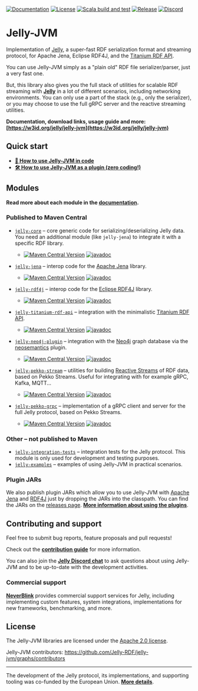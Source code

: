 [![Documentation](https://img.shields.io/website?url=https%3A%2F%2Fw3id.org%2Fjelly%2Fjelly-jvm&label=Documentation)](https://w3id.org/jelly/jelly-jvm) [![License](https://img.shields.io/badge/License-Apache%202.0-blue.svg)](https://opensource.org/licenses/Apache-2.0) [![Scala build and test](https://github.com/Jelly-RDF/jelly-jvm/actions/workflows/scala.yml/badge.svg)](https://github.com/Jelly-RDF/jelly-jvm/actions/workflows/scala.yml) [![Release](https://github.com/Jelly-RDF/jelly-jvm/actions/workflows/release.yml/badge.svg)](https://github.com/Jelly-RDF/jelly-jvm/actions/workflows/release.yml) [![Discord](https://img.shields.io/discord/1333391881404420179?label=Discord%20chat)](https://discord.gg/A8sN5XwVa5)

# Jelly-JVM

Implementation of [Jelly](https://w3id.org/jelly), a super-fast RDF serialization format and streaming protocol, for Apache Jena, Eclipse RDF4J, and the [Titanium RDF API](https://github.com/filip26/titanium-rdf-api).

You can use Jelly-JVM simply as a "plain old" RDF file serializer/parser, just a very fast one.

But, this library also gives you the full stack of utilities for scalable RDF streaming with **[Jelly](https://w3id.org/jelly)** in a lot of different scenarios, including networking environments. You can only use a part of the stack (e.g., only the serializer), or you may choose to use the full gRPC server and the reactive streaming utilities.

**Documentation, download links, usage guide and more: [https://w3id.org/jelly/jelly-jvm](https://w3id.org/jelly/jelly-jvm)**

## Quick start

* **[📃 How to use Jelly-JVM in code](https://w3id.org/jelly/jelly-jvm/dev/getting-started-devs/)**
* **[🛠️ How to use Jelly-JVM as a plugin (zero coding!)](https://w3id.org/jelly/jelly-jvm/dev/getting-started-plugins/)**

## Modules

**Read more about each module in the [documentation](https://w3id.org/jelly/jelly-jvm).**

### Published to Maven Central

- [`jelly-core`](https://github.com/Jelly-RDF/jelly-jvm/tree/main/core/src) – core generic code for serializing/deserializing Jelly data. You need an additional module (like `jelly-jena`) to integrate it with a specific RDF library. 
  - [![Maven Central Version](https://img.shields.io/maven-central/v/eu.neverblink.jelly/jelly-core)](https://central.sonatype.com/artifact/eu.neverblink.jelly/jelly-core) [![javadoc](https://javadoc.io/badge2/eu.neverblink.jelly/jelly-core/javadoc.svg)](https://javadoc.io/doc/eu.neverblink.jelly/jelly-core) 

- [`jelly-jena`](https://github.com/Jelly-RDF/jelly-jvm/tree/main/jena/src) – interop code for the [Apache Jena](https://jena.apache.org/) library.
  - [![Maven Central Version](https://img.shields.io/maven-central/v/eu.neverblink.jelly/jelly-jena)](https://central.sonatype.com/artifact/eu.neverblink.jelly/jelly-jena) [![javadoc](https://javadoc.io/badge2/eu.neverblink.jelly/jelly-jena/javadoc.svg)](https://javadoc.io/doc/eu.neverblink.jelly/jelly-jena)

- [`jelly-rdf4j`](https://github.com/Jelly-RDF/jelly-jvm/tree/main/rdf4j/src) – interop code for the [Eclipse RDF4J](https://rdf4j.org/) library.
  - [![Maven Central Version](https://img.shields.io/maven-central/v/eu.neverblink.jelly/jelly-rdf4j)](https://central.sonatype.com/artifact/eu.neverblink.jelly/jelly-rdf4j) [![javadoc](https://javadoc.io/badge2/eu.neverblink.jelly/jelly-rdf4j/javadoc.svg)](https://javadoc.io/doc/eu.neverblink.jelly/jelly-rdf4j)

- [`jelly-titanium-rdf-api`](https://github.com/Jelly-RDF/jelly-jvm/tree/main/titanium-rdf-api/src) – integration with the minimalistic [Titanium RDF API](https://github.com/filip26/titanium-rdf-api).
  - [![Maven Central Version](https://img.shields.io/maven-central/v/eu.neverblink.jelly/jelly-titanium-rdf-api)](https://central.sonatype.com/artifact/eu.neverblink.jelly/jelly-titanium-rdf-api) [![javadoc](https://javadoc.io/badge2/eu.neverblink.jelly/jelly-titanium-rdf-api/javadoc.svg)](https://javadoc.io/doc/eu.neverblink.jelly/jelly-titanium-rdf-api)

- [`jelly-neo4j-plugin`](https://github.com/Jelly-RDF/jelly-jvm/tree/main/neo4j-plugin/src) – integration with the [Neo4j](https://neo4j.com/) graph database via the [neosemantics](https://neo4j.com/labs/neosemantics/) plugin.
  - [![Maven Central Version](https://img.shields.io/maven-central/v/eu.neverblink.jelly/jelly-neo4j-plugin)](https://central.sonatype.com/artifact/eu.neverblink.jelly/jelly-neo4j-plugin) [![javadoc](https://javadoc.io/badge2/eu.neverblink.jelly/jelly-neo4j-plugin/javadoc.svg)](https://javadoc.io/doc/eu.neverblink.jelly/jelly-neo4j-plugin)

- [`jelly-pekko-stream`](https://github.com/Jelly-RDF/jelly-jvm/tree/main/pekko-stream/src) – utilities for building [Reactive Streams](https://www.reactive-streams.org/) of RDF data, based on Pekko Streams. Useful for integrating with for example gRPC, Kafka, MQTT...
  - [![Maven Central Version](https://img.shields.io/maven-central/v/eu.neverblink.jelly/jelly-pekko-stream_3)](https://central.sonatype.com/artifact/eu.neverblink.jelly/jelly-pekko-stream_3) [![javadoc](https://javadoc.io/badge2/eu.neverblink.jelly/jelly-pekko-stream_3/javadoc.svg)](https://javadoc.io/doc/eu.neverblink.jelly/jelly-pekko-stream_3)

- [`jelly-pekko-grpc`](https://github.com/Jelly-RDF/jelly-jvm/tree/main/pekko-grpc/src) – implementation of a gRPC client and server for the full Jelly protocol, based on Pekko Streams.
  - [![Maven Central Version](https://img.shields.io/maven-central/v/eu.neverblink.jelly/jelly-pekko-grpc_3)](https://central.sonatype.com/artifact/eu.neverblink.jelly/jelly-pekko-grpc_3) [![javadoc](https://javadoc.io/badge2/eu.neverblink.jelly/jelly-pekko-grpc_3/javadoc.svg)](https://javadoc.io/doc/eu.neverblink.jelly/jelly-pekko-grpc_3)

### Other – not published to Maven

- [`jelly-integration-tests`](https://github.com/Jelly-RDF/jelly-jvm/tree/main/integration-tests/src) – integration tests for the Jelly protocol. This module is only used for development and testing purposes.
- [`jelly-examples`](https://github.com/Jelly-RDF/jelly-jvm/tree/main/examples/src) – examples of using Jelly-JVM in practical scenarios.

### Plugin JARs

We also publish plugin JARs which allow you to use Jelly-JVM with [Apache Jena](https://jena.apache.org/) and [RDF4J](https://rdf4j.org/) just by dropping the JARs into the classpath. You can find the JARs on the [releases page](https://github.com/Jelly-RDF/jelly-jvm/releases). **[More information about using the plugins](https://w3id.org/jelly/jelly-jvm/dev/getting-started-plugins/)**.

## Contributing and support

Feel free to submit bug reports, feature proposals and pull requests!

Check out the **[contribution guide](https://w3id.org/jelly/jelly-jvm/dev/contributing/)** for more information.

You can also join the **[Jelly Discord chat](https://discord.gg/A8sN5XwVa5)** to ask questions about using Jelly-JVM and to be up-to-date with the development activities.

### Commercial support

**[NeverBlink](https://neverblink.eu)** provides commercial support services for Jelly, including implementing custom features, system integrations, implementations for new frameworks, benchmarking, and more.

## License

The Jelly-JVM libraries are licensed under the [Apache 2.0 license](https://www.apache.org/licenses/LICENSE-2.0).

Jelly-JVM contributors: https://github.com/Jelly-RDF/jelly-jvm/graphs/contributors

----

The development of the Jelly protocol, its implementations, and supporting tooling was co-funded by the European Union. **[More details](https://w3id.org/jelly/dev/licensing/projects)**.
